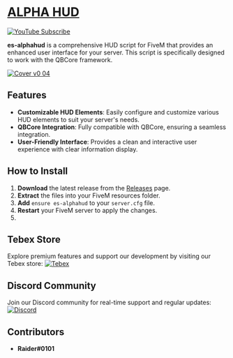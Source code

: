 # [ALPHA HUD](https://www.youtube.com/watch?v=LI-lh9IooYY?si=8fqox9arc9X7SjZQ&t=2)

[![YouTube Subscribe](https://img.shields.io/badge/YouTube-Subscribe-red?style=for-the-badge&logo=youtube)](https://www.youtube.com/watch?v=LI-lh9IooYY)

**es-alphahud** is a comprehensive HUD script for FiveM that provides an enhanced user interface for your server. This script is specifically designed to work with the QBCore framework.

[![Cover v0 04](https://github.com/raiderss/es-alphahud/assets/53000629/7d69be7d-d7c2-41f1-bfee-3974f4b9e945)](https://www.youtube.com/watch?v=LI-lh9IooYY)

## Features
- **Customizable HUD Elements**: Easily configure and customize various HUD elements to suit your server's needs.
- **QBCore Integration**: Fully compatible with QBCore, ensuring a seamless integration.
- **User-Friendly Interface**: Provides a clean and interactive user experience with clear information display.

## How to Install
1. **Download** the latest release from the [Releases](https://github.com/raiderss/es-alphahud/releases) page.
2. **Extract** the files into your FiveM resources folder.
3. **Add** `ensure es-alphahud` to your `server.cfg` file.
4. **Restart** your FiveM server to apply the changes.
5. 
## Tebex Store
Explore premium features and support our development by visiting our Tebex store:
[![Tebex](https://img.shields.io/badge/Tebex-EYE%20STORE-00A2FF.svg)](https://eyestore.tebex.io/)

## Discord Community
Join our Discord community for real-time support and regular updates:
[![Discord](https://img.shields.io/badge/Discord-ES%20Community-7289DA.svg)](https://discord.gg/EkwWvFS)

## Contributors
- **Raider#0101**
